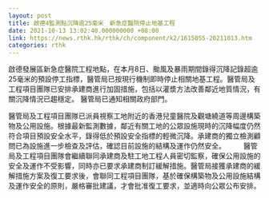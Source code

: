```yaml
---
layout: post
title: 啟德4監測點沉降逾25毫米　新急症醫院停止地基工程
date: 2021-10-13 13:02:40.000000000 +08:00
link: https://news.rthk.hk/rthk/ch/component/k2/1615055-20211013.htm
categories: rthk
---
```


啟德發展區新急症醫院工程地點，在本月8日、颱風及暴雨期間錄得沉降記錄超逾25毫米的預設停工指標，醫管局已按現行機制即時停止相關地基工程。醫管局及工程項目團隊已安排承建商進行加固措施，包括以灌漿方法改善鄰近地質情況，有關沉降情況已趨穩定。 醫管局已通知相關政府部門。
 
醫管局及工程項目團隊已派員視察工地附近的香港兒童醫院及觀塘繞道等周邊構築物及公用設施。根據最新監測數據，鄰近有關工地的公眾設施現時的沉降幅度仍然符合項目預設安全水平，錄得低於預設安全指標的輕微沉降。承建商的獨立檢測顧問已為設施進一步檢查及評估，確認目前設施的結構及運作仍然安全。
　　 
醫管局及工程項目團隊會繼續聯同承建商及駐工地工程人員密切監察，確保公用設施的安全及運作不受影響，同時亦已要求承建商制訂緩解措施。醫管局接獲承建商的緩解措施方案及復工要求後，會聯同工程項目團隊，基於確保構築物及公用設施結構及運作安全的原則，嚴格審批建議，才會批准復工要求，並適時向公眾公布安排。
